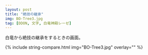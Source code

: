 ```yaml
---
layout: post
title: "絶技の継承"
img: BO-Tree3.jpg
tag: [DDON, 文字, 白竜神殿レーゼ]
---
```


白竜から絶技の継承をするときの画面。

{% include string-compare.html img="BO-Tree3.jpg" overlay="" %}

> 


